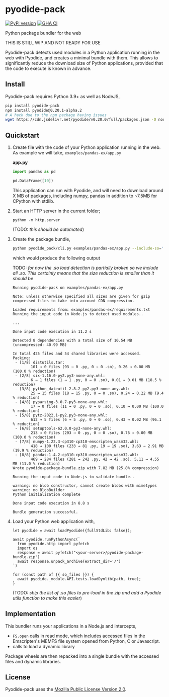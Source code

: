 # pyodide-pack

[![PyPi version](https://img.shields.io/pypi/v/pyodide-pack.svg)](https://pypi.org/project/pyodide-pack)
[![GHA CI](https://github.com/rth/pyodide-pack/actions/workflows/main.yml/badge.svg?branch=main)](https://github.com/rth/pyodide-pack/actions/workflows/main.yml)

Python package bundler for the web

THIS IS STILL WIP AND NOT READY FOR USE

Pyodide-pack detects used modules in a Python application running in the web with Pyodide, and creates a minimal bundle with them. This allows to significantly reduce the download size of Python applications, provided that the code to execute is known in advance.

## Install

Pyodide-pack requires Python 3.9+ as well as NodeJS,

```bash
pip install pyodide-pack
npm install pyodide@0.20.1-alpha.2
# A hack due to the npm package having issues
wget https://cdn.jsdelivr.net/pyodide/v0.20.0/full/packages.json -O node_modules/pyodide/packages.json
```

## Quickstart

1. Create file with the code of your Python application running in the web. As example we will take,
   `examples/pandas-ex/app.py`

   **app.py**

   ```py
   import pandas as pd

   pd.DataFrame([10])
   ```

   This application can run with Pyodide, and will need to download around X MB of packages, including numpy, pandas in addition to ~7.5MB for CPython with stdlib.

2. Start an HTTP server in the current folder;
   ```
   python -m http.server
   ```
   (TODO: *this should be automated*)

3. Create the package bundle,

   ```bash
   python pyodide_pack/cli.py examples/pandas-ex/app.py --include-so='*' -v
   ```

   which would produce the following output

   TODO: *for now the .so load detection is partially broken so we include all .so.
   This certainly means that the size reduction is smaller than it should be*

   ```
   Running pyodide-pack on examples/pandas-ex/app.py

   Note: unless otherwise specified all sizes are given for gzip compressed files to take into account CDN compression.

   Loaded requirements from: examples/pandas-ex/requirements.txt
   Running the input code in Node.js to detect used modules..

   ...

   Done input code execution in 11.2 s

   Detected 8 dependencies with a total size of 10.54 MB  (uncompressed: 40.99 MB)

   In total 425 files and 54 shared libraries were accessed.
   Packing:
    - [1/8] distutils.tar:
           101 → 0 files (93 → 0 .py, 0 → 0 .so), 0.26 → 0.00 MB (100.0 % reduction)
    - [2/8] six-1.16.0-py2.py3-none-any.whl:
           6 → 1 files (1 → 1 .py, 0 → 0 .so), 0.01 → 0.01 MB (18.5 % reduction)
    - [3/8] python_dateutil-2.8.2-py2.py3-none-any.whl:
           25 → 15 files (18 → 15 .py, 0 → 0 .so), 0.24 → 0.22 MB (9.4 % reduction)
    - [4/8] pyparsing-3.0.7-py3-none-any.whl:
           17 → 0 files (11 → 0 .py, 0 → 0 .so), 0.10 → 0.00 MB (100.0 % reduction)
    - [5/8] pytz-2022.1-py2.py3-none-any.whl:
           612 → 5 files (6 → 5 .py, 0 → 0 .so), 0.43 → 0.02 MB (96.1 % reduction)
    - [6/8] setuptools-62.0.0-py3-none-any.whl:
           213 → 0 files (203 → 0 .py, 0 → 0 .so), 0.76 → 0.00 MB (100.0 % reduction)
    - [7/8] numpy-1.22.3-cp310-cp310-emscripten_wasm32.whl:
           418 → 100 files (233 → 81 .py, 19 → 19 .so), 3.63 → 2.91 MB (19.9 % reduction)
    - [8/8] pandas-1.4.2-cp310-cp310-emscripten_wasm32.whl:
           469 → 284 files (281 → 242 .py, 42 → 42 .so), 5.11 → 4.55 MB (11.0 % reduction)
   Wrote pyodide-package-bundle.zip with 7.82 MB (25.8% compression)

   Running the input code in Node.js to validate bundle..

   warning: no blob constructor, cannot create blobs with mimetypes
   warning: no BlobBuilder
   Python initialization complete

   Done input code execution in 8.8 s

   Bundle generation successful.
   ```
4. Load your Python web application with,
   ```
   let pyodide = await loadPyodide({fullStdLib: false});

   await pyodide.runPythonAsync(`
     from pyodide.http import pyfetch
     import os
     response = await pyfetch("<your-server>/pyodide-package-bundle.zip")
     await response.unpack_archive(extract_dir='/')
   `)

   for (const path of {{ so_files }}) {
     await pyodide._module.API.tests.loadDynlib(path, true);
   }
   ```
   (TODO: *ship the list of .so files to pre-load in the zip and add a Pyodide utils
    function to make this easier*)

## Implementation

This bundler runs your applications in a Node.js and intercepts,
 - `FS.open` calls in read mode, which includes accessed files in the Emscripten's MEMFS file system opened from Python, C or Javascript.
 - calls to load a dynamic library

Package wheels are then repacked into a single bundle with the accessed files and dynamic libraries.

## License

Pyodide-pack uses the [Mozilla Public License Version 2.0](https://choosealicense.com/licenses/mpl-2.0/).
